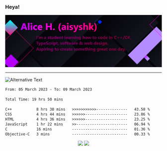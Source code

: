 ### Heya!

![](https://github.com/aisyshk/aisyshk/blob/main/dc_ex_1.png)

<hr>

<img
  src="https://github.com/aisyshk/aisyshk/blob/main/stat.svg"
  alt="Alternative Text"
/>

<!--
<details>
  <summary><b>Terminal</b></summary>
  
  ![gh_terminal](./gh_term.png)
</details>
-->

<!--START_SECTION:waka-->

```text
From: 05 March 2023 - To: 09 March 2023

Total Time: 19 hrs 50 mins

C++           8 hrs 38 mins   >>>>>>>>>>>--------------   43.58 %
CSS           4 hrs 44 mins   >>>>>>-------------------   23.86 %
HTML          4 hrs 36 mins   >>>>>>-------------------   23.25 %
JavaScript    1 hr 22 mins    >>-----------------------   06.94 %
C             16 mins         -------------------------   01.36 %
Objective-C   3 mins          -------------------------   00.33 %
```

<!--END_SECTION:waka-->


<div align="center">
  <img src="https://streak-stats.demolab.com/?user=aisyshk&theme=dark">
  
  
  <img src="https://img.shields.io/badge/Visual_Studio-5C2D91?style=for-the-badge&logo=visual%20studio&logoColor=white" />
</div>
